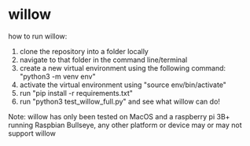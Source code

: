 # willow

how to run willow:

1. clone the repository into a folder locally
2. navigate to that folder in the command line/terminal
3. create a new virtual environment using the following command: "python3 -m venv env"
4. activate the virtual environment using "source env/bin/activate"
5. run "pip install -r requirements.txt"
6. run "python3 test_willow_full.py" and see what willow can do!


Note: willow has only been tested on MacOS and a raspberry pi 3B+ running Raspbian Bullseye, any other platform or device may or may not support willow
